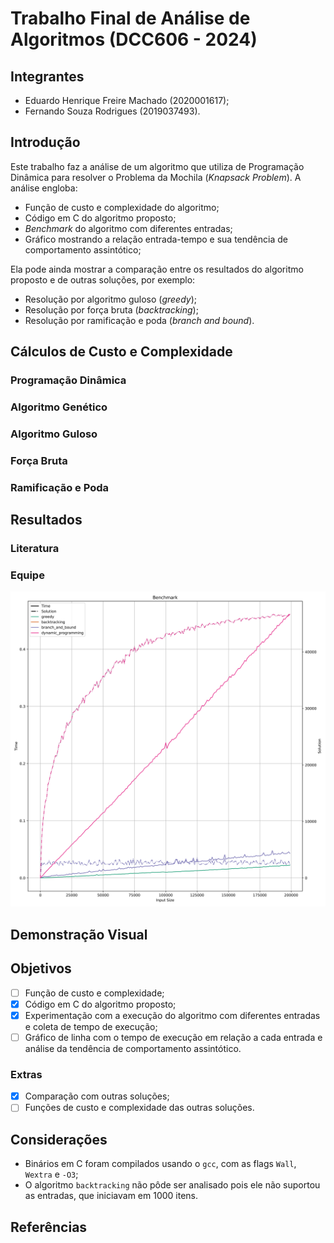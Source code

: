 # Trabalho Final de Análise de Algoritmos (DCC606 - 2024)

## Integrantes

- Eduardo Henrique Freire Machado (2020001617);
- Fernando Souza Rodrigues (2019037493).

## Introdução

Este trabalho faz a análise de um algoritmo que utiliza de Programação Dinâmica para resolver o Problema da Mochila (*Knapsack Problem*). A análise engloba:

- Função de custo e complexidade do algoritmo;
- Código em C do algoritmo proposto;
- *Benchmark* do algoritmo com diferentes entradas;
- Gráfico mostrando a relação entrada-tempo e sua tendência de comportamento assintótico;

Ela pode ainda mostrar a comparação entre os resultados do algoritmo proposto e de outras soluções, por exemplo:

- Resolução por algoritmo guloso (*greedy*);
- Resolução por força bruta (*backtracking*);
- Resolução por ramificação e poda (*branch and bound*).

## Cálculos de Custo e Complexidade


### Programação Dinâmica

<!-- TODO -->

### Algoritmo Genético

<!-- TODO -->

### Algoritmo Guloso

<!-- TODO -->

### Força Bruta

<!-- TODO -->

### Ramificação e Poda

<!-- TODO -->

## Resultados

### Literatura

<!-- TODO -->

### Equipe

<div align="center">

![Resultados da Equipe](./assets/plot.svg)

</div>


## Demonstração Visual

<!-- TODO -->

## Objetivos

- [ ] Função de custo e complexidade;
- [x] Código em C do algoritmo proposto;
- [x] Experimentação com a execução do algoritmo com diferentes entradas e coleta de tempo de execução;
- [ ] Gráfico de linha com o tempo de execução em relação a cada entrada e análise da tendência de comportamento assintótico.

### Extras

- [x] Comparação com outras soluções;
- [ ] Funções de custo e complexidade das outras soluções.

## Considerações

- Binários em C foram compilados usando o `gcc`, com as flags `Wall`, `Wextra` e `-O3`;
- O algoritmo `backtracking` não pôde ser analisado pois ele não suportou as entradas, que iniciavam em 1000 itens.

## Referências
